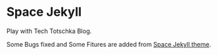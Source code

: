 # Space Jekyll

Play with Tech Totschka Blog.

Some Bugs fixed and Some Fitures are added from [Space Jekyll theme](https://github.com/victorvoid/space-jekyll-template).
